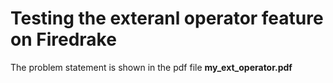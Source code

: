 # Testing the exteranl operator feature on Firedrake
The problem statement is shown in the pdf file **my_ext_operator.pdf**
